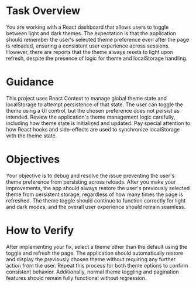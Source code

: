 # Task Overview

You are working with a React dashboard that allows users to toggle between light and dark themes. The expectation is that the application should remember the user's selected theme preference even after the page is reloaded, ensuring a consistent user experience across sessions. However, there are reports that the theme always resets to light upon refresh, despite the presence of logic for theme and localStorage handling.

# Guidance

This project uses React Context to manage global theme state and localStorage to attempt persistence of that state. The user can toggle the theme using a UI control, but the chosen preference does not persist as intended. Review the application's theme management logic carefully, including how theme state is initialized and updated. Pay special attention to how React hooks and side-effects are used to synchronize localStorage with the theme state.

# Objectives

Your objective is to debug and resolve the issue preventing the user's theme preference from persisting across reloads. After you make your improvements, the app should always restore the user's previously selected theme from persistent storage, regardless of how many times the page is refreshed. The theme toggle should continue to function correctly for light and dark modes, and the overall user experience should remain seamless.

# How to Verify

After implementing your fix, select a theme other than the default using the toggle and refresh the page. The application should automatically restore and display the previously chosen theme without requiring any further action from the user. Repeat this process for both theme options to confirm consistent behavior. Additionally, normal theme toggling and pagination features should remain fully functional without regression.